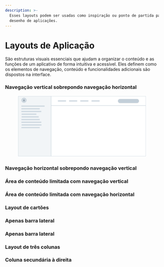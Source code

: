 ```yaml
---
description: >-
  Esses layouts podem ser usadas como inspiração ou ponto de partida para o
  desenho de aplicações.
---
```


# Layouts de Aplicação

São estruturas visuais essenciais que ajudam a organizar o conteúdo e as funções de um aplicativo de forma intuitiva e acessível. Eles definem como os elementos de navegação, conteúdo e funcionalidades adicionais são dispostos na interface.

### Navegação vertical sobrepondo navegação horizontal

<figure><img src="../.gitbook/assets/image (18).png" alt=""><figcaption></figcaption></figure>

### Navegação horizontal sobrepondo navegação vertical

### Área de conteúdo limitada com navegação vertical

### Área de conteúdo limitada com navegação horizontal

### Layout de cartões

### Apenas barra lateral

### Apenas barra lateral

### Layout de três colunas

### Coluna secundária à direita
